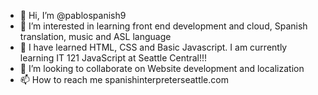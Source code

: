- 👋 Hi, I’m @pablospanish9
- 👀 I’m interested in learning front end development and cloud, Spanish translation, music and ASL language
- 🌱 I have learned HTML, CSS and Basic Javascript. I am currently learning IT 121 JavaScript at Seattle Central!!!
- 💞️ I’m looking to collaborate on Website development and localization
- 📫 How to reach me spanishinterpreterseattle.com

<!---
pablospanish9/pablospanish9 is a ✨ special ✨ repository because its `README.md` (this file) appears on your GitHub profile.
You can click the Preview link to take a look at your changes.
--->
